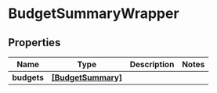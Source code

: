# BudgetSummaryWrapper

## Properties
Name | Type | Description | Notes
------------ | ------------- | ------------- | -------------
**budgets** | [**[BudgetSummary]**](BudgetSummary.md) |  | 


